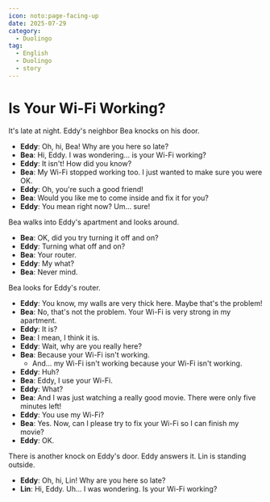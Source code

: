 ```yaml
---
icon: noto:page-facing-up
date: 2025-07-29
category:
  - Duolingo
tag:
  - English
  - Duolingo
  - story
---
```


# Is Your Wi-Fi Working?

It's late at night. Eddy's neighbor Bea knocks on his door.

- **Eddy**: Oh, hi, Bea! Why are you here so late?
- **Bea**: Hi, Eddy. I was wondering… is your Wi-Fi working?
- **Eddy**: It isn't! How did you know?
- **Bea**: My Wi-Fi stopped working too. I just wanted to make sure you were OK.
- **Eddy**: Oh, you're such a good friend!
- **Bea**: Would you like me to come inside and fix it for you?
- **Eddy**: You mean right now? Um… sure!

Bea walks into Eddy's apartment and looks around.

- **Bea**: OK, did you try turning it off and on?
- **Eddy**: Turning what off and on?
- **Bea**: Your router.
- **Eddy**: My what?
- **Bea**: Never mind.

Bea looks for Eddy's router.

- **Eddy**: You know, my walls are very thick here. Maybe that's the problem!
- **Bea**: No, that's not the problem. Your Wi-Fi is very strong in my apartment.
- **Eddy**: It is?
- **Bea**: I mean, I think it is.
- **Eddy**: Wait, why are you really here?
- **Bea**: Because your Wi-Fi isn't working.
  - And… my Wi-Fi isn't working because your Wi-Fi isn't working.
- **Eddy**: Huh?
- **Bea**: Eddy, I use your Wi-Fi.
- **Eddy**: What?
- **Bea**: And I was just watching a really good movie. There were only five minutes left!
- **Eddy**: You use my Wi-Fi?
- **Bea**: Yes. Now, can I please try to fix your Wi-Fi so I can finish my movie?
- **Eddy**: OK.

There is another knock on Eddy's door. Eddy answers it. Lin is standing outside.

- **Eddy**: Oh, hi, Lin! Why are you here so late?
- **Lin**: Hi, Eddy. Uh… I was wondering. Is your Wi-Fi working?
